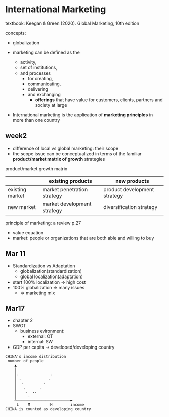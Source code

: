 # International Marketing

textbook: Keegan & Green (2020). Global Marketing, 10th edition

concepts:

- globalization

- marketing can be defined as the
  - activity,
  - set of institutions,
  - and processes
    - for creating,
    - communicating,
    - delivering
    - and exchanging
      - **offerings** that have value for customers, clients, partners and society at large
- International marketing is the application of **marketing principles** in more than one country

## week2

- difference of local vs global marketing: their scope
- the scope issue can be conceptualized in terms of the familiar **product/market matrix of growth** strategies

product/market growth matrix

|                 | existing products           | new products                 |
| --------------- | --------------------------- | ---------------------------- |
| existing market | market penetration strategy | product development strategy |
| new market      | market development strategy | diversification strategy     |

principle of marketing: a review p.27

- value equation
- market: people or organizations that are both able and willing to buy

## Mar 11

- Standardization vs Adaptation
  - globalization(standardization)
  - global localization(adaptation)
- start 100% localization => high cost
- 100% globalization => many issues
  - => marketing mix

## Mar17

- chapter 2
- SWOT
  - business evironment:
    - external: OT
    - internal: SW
- GDP per capita -> developed/developing country

```
CHINA's income distribution
 number of people
    ▲
    │
    │.              .
    │ .            .
    │  .         .
    │   .      .
    │    .  ..
    │     .
    ┴────────────────────────►
     L    M         H        income
CHINA is counted as developing country
```
